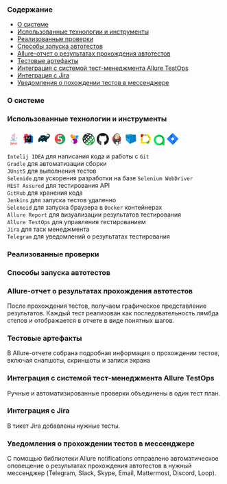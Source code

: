 

### <a name="Содержание"></a>Содержание

- [О системе](#about-system)
- [Использованные технологии и инструменты](#tech-and-instruments)
- [Реализованные проверки](#tests)
- [Способы запуска автотестов](#how-to-run)
- [Allure-отчет о результатах прохождения автотестов](#allure-report)
- [Тестовые артефакты](#test-artefacts)
- [Интеграция с системой тест-менеджмента Allure TestOps](#allure-test-ops)
- [Интеграция с Jira](#jira)
- [Уведомления о похождении тестов в мессенджере](#телеграм-нотификация)

### <a name="about-system"></a>О системе

### <a name="tech-and-instruments"></a>Использованные технологии и инструменты

<img width="6%" title="Java" src="media/svg/java.svg">
<img width="6%" title="IntelliJ IDEA" src="media/svg/idea.svg">
<img width="7%" title="Gradle" src="media/svg/gradle.svg">
<img width="6%" title="JUnit5" src="media/svg/junit5.svg">
<img width="6%" title="Selenide" src="media/svg/selenide.svg">
<img width="5.5%" title="Selenide" src="media/svg/restassured.png">
<img width="6%" title="GitHub" src="media/svg/github.svg">
<img width="5.5%" title="Jenkins" src="media/svg/jenkins.svg">
<img width="6%" title="Selenoid" src="media/svg/selenoid.svg">
<img width="6%" title="AllureReport" src="media/svg/allure.svg">
<img width="5%" title="Allure TestOps" src="media/svg/alluretestops.svg">
<img width="6%" title="Jira" src="media/svg/jira.svg">

`Intelij IDEA` для написания кода и работы с `Git`\
`Gradle` для автоматизации сборки\
`JUnit5` для выполнения тестов\
`Selenide` для ускорения разработки на базе `Selenium WebDriver`\
`REST Assured` для тестирования API\
`GitHub` для хранения кода\
`Jenkins` для запуска тестов удаленно\
`Selenoid` для запуска браузера в `Docker` контейнерах\
`Allure Report` для визуализации результатов тестирования\
`Allure TestOps` для управления тестированием\
`Jira` для таск менеджмента\
`Telegram` для уведомлений о результатах тестирования

### <a name="tests"></a>Реализованные проверки

### <a name="how-to-run"></a>Способы запуска автотестов

### <a name="allure-report"></a>Allure-отчет о результатах прохождения автотестов
После прохождения тестов, получаем графическое представление результатов. 
Каждый тест реализован как последовательность лямбда степов и отображается в отчете в виде понятных шагов.

### <a name = ""></a>Тестовые артефакты
В Allure-отчете собрана подробная информация о прохождении тестов, включая снапшоты, скриншоты и записи экрана 

### <a name = ""></a>Интеграция с системой тест-менеджмента Allure TestOps
Ручные и автоматизированные проверки объединены в один тест план. 

### <a name = ""></a>Интеграция с Jira
В тикет Jira добавлены нужные тесты.

### <a name ="telegram-notifications"></a>Уведомления о прохождении тестов в мессенджере  
С помощью библиотеки Allure notifications отправлено автоматическое оповещение о результатах прохождения автотестов в нужный мессенджер (Telegram, Slack, Skype, Email, Mattermost, Discord, Loop).


